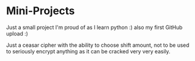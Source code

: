 # Mini-Projects
Just a small project I'm proud of as I learn python :) also my first GitHub upload :)

Just a ceasar cipher with the ability to choose shift amount, not to be used to seriously encrypt anything as it can be cracked very very easily.
